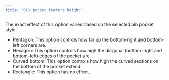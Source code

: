 ```yaml
---
title: "Bib pocket feature height"
---
```


The exact effect of this option varies based on the selected bib pocket style:
- Pentagon: This option controls how far up the bottom-right and bottom-left corners are.
- Hexagon: This option controls how high the diagonal (bottom-right and bottom-left) edges of the pocket are.
- Curved bottom: This option controls how high the curved sections on the bottom of the pocket extend.
- Rectangle: This option has no effect.
